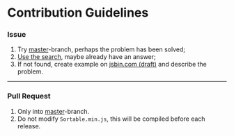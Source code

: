 # Contribution Guidelines

### Issue

 1. Try [master](https://github.com/SortableJS/Sortable/tree/master/)-branch, perhaps the problem has been solved;
 2. [Use the search](https://github.com/SortableJS/Sortable/search?type=Issues&q=problem), maybe already have an answer;
 3. If not found, create example on [jsbin.com (draft)](https://jsbin.com/kamiwez/edit?html,js,output) and describe the problem.

---

### Pull Request

 1. Only into [master](https://github.com/SortableJS/Sortable/tree/master/)-branch.
 2. Do not modify `Sortable.min.js`, this will be compiled before each release.
